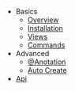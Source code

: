 * Basics
  * [Overview](/)
  * [Installation](/Basics/Installation.md)
  * [Views](/Basics/Views.md)
  * [Commands](/Basics/Commands.md)
* Advanced
  * [@Anotation](/Advanced/@Anotation.md)
  * [Auto Create](/Advanced/AutoCreate.md)
* [Api](/Api/Overview.md)
